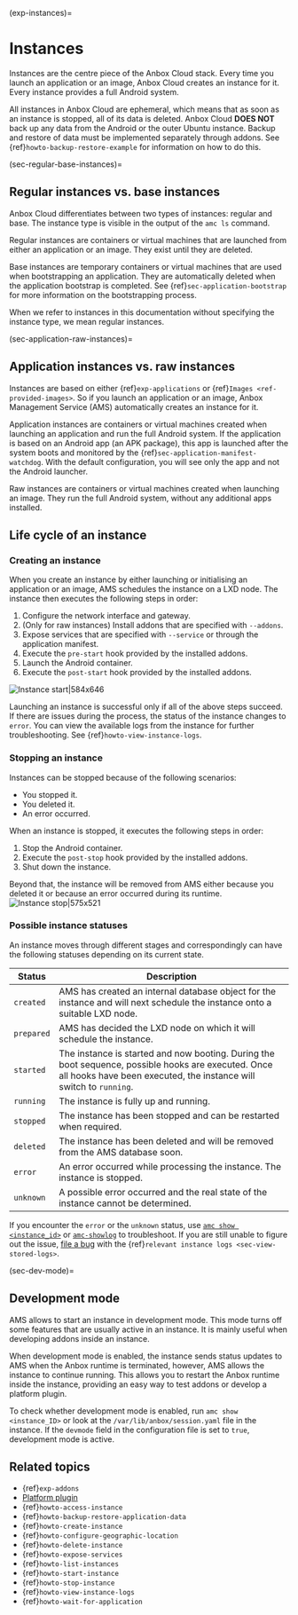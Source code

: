(exp-instances)=
# Instances

Instances are the centre piece of the Anbox Cloud stack. Every time you launch an application or an image, Anbox Cloud creates an instance for it. Every instance provides a full Android system.

All instances in Anbox Cloud are ephemeral, which means that as soon as an instance is stopped, all of its data is deleted. Anbox Cloud **DOES NOT** back up any data from the Android or the outer Ubuntu instance. Backup and restore of data must be implemented separately through addons. See {ref}`howto-backup-restore-example` for information on how to do this.

(sec-regular-base-instances)=
## Regular instances vs. base instances

Anbox Cloud differentiates between two types of instances: regular and base. The instance type is visible in the output of the `amc ls` command.

Regular instances are containers or virtual machines that are launched from either an application or an image. They exist until they are deleted.

Base instances are temporary containers or virtual machines that are used when bootstrapping an application. They are automatically deleted when the application bootstrap is completed. See {ref}`sec-application-bootstrap` for more information on the bootstrapping process.

When we refer to instances in this documentation without specifying the instance type, we mean regular instances.

(sec-application-raw-instances)=
## Application instances vs. raw instances

Instances are based on either {ref}`exp-applications` or {ref}`Images <ref-provided-images>`. So if you launch an application or an image, Anbox Management Service (AMS) automatically creates an instance for it.

Application instances are containers or virtual machines created when launching an application and run the full Android system. If the application is based on an Android app (an APK package), this app is launched after the system boots and monitored by the {ref}`sec-application-manifest-watchdog`. With the default configuration, you will see only the app and not the Android launcher.

Raw instances are containers or virtual machines created when launching an image. They run the full Android system, without any additional apps installed.

## Life cycle of an instance

### Creating an instance

When you create an instance by either launching or initialising an application or an image, AMS schedules the instance on a LXD node. The instance then executes the following steps in order:

1. Configure the network interface and gateway.
1. (Only for raw instances) Install addons that are specified with `--addons`.
1. Expose services that are specified with `--service` or through the application manifest.
1. Execute the `pre-start` hook provided by the installed addons.
1. Launch the Android container.
1. Execute the `post-start` hook provided by the installed addons.

![Instance start|584x646](https://assets.ubuntu.com/v1/45389cab-instance_start.png)

Launching an instance is successful only if all of the above steps succeed. If there are issues during the process, the status of the instance changes to `error`. You can view the available logs from the instance for further troubleshooting. See {ref}`howto-view-instance-logs`.

### Stopping an instance

Instances can be stopped because of the following scenarios:

- You stopped it.
- You deleted it.
- An error occurred.

When an instance is stopped, it executes the following steps in order:

1. Stop the Android container.
2. Execute the `post-stop` hook provided by the installed addons.
3. Shut down the instance.

Beyond that, the instance will be removed from AMS either because you deleted it or because an error occurred during its runtime.
![Instance stop|575x521](https://assets.ubuntu.com/v1/abb5becf-instance_stop.png)

### Possible instance statuses

An instance moves through different stages and correspondingly can have the following statuses depending on its current state.

| Status            |  Description |
|-------------------|--------------|
| `created`         | AMS has created an internal database object for the instance and will next schedule the instance onto a suitable LXD node. |
| `prepared`        | AMS has decided the LXD node on which it will schedule the instance. |
| `started`         | The instance is started and now booting. During the boot sequence, possible hooks are executed. Once all hooks have been executed, the instance will switch to `running`. |
| `running`         | The instance is fully up and running. |
| `stopped`         | The instance has been stopped and can be restarted when required.|
| `deleted`         | The instance has been deleted and will be removed from the AMS database soon. |
| `error`           | An error occurred while processing the instance. The instance is stopped. |
| `unknown`         | A possible error occurred and the real state of the instance cannot be determined. |

If you encounter the `error` or the `unknown` status, use [`amc show <instance_id>`](/reference/cmd-ref/amc-command-reference/show.md) or [`amc-showlog`](/reference/cmd-ref/amc-command-reference/show-log.md) to troubleshoot. If you are still unable to figure out the issue, [file a bug](https://bugs.launchpad.net/anbox-cloud) with the {ref}`relevant instance logs <sec-view-stored-logs>`.

(sec-dev-mode)=
## Development mode

AMS allows to start an instance in development mode. This mode turns off some features that are usually active in an instance. It is mainly useful when developing addons inside an instance.

When development mode is enabled, the instance sends status updates to AMS when the Anbox runtime is terminated, however, AMS allows the instance to continue running. This allows you to restart the Anbox runtime inside the instance, providing an easy way to test addons or develop a platform plugin.

To check whether development mode is enabled, run `amc show <instance_ID>` or look at the `/var/lib/anbox/session.yaml` file in the instance. If the `devmode` field in the configuration file is set to `true`, development mode is active.

## Related topics

* {ref}`exp-addons`
* [Platform plugin](https://canonical.github.io/anbox-cloud.github.com/latest/anbox-platform-sdk/)
* {ref}`howto-access-instance`
* {ref}`howto-backup-restore-application-data`
* {ref}`howto-create-instance`
* {ref}`howto-configure-geographic-location`
* {ref}`howto-delete-instance`
* {ref}`howto-expose-services`
* {ref}`howto-list-instances`
* {ref}`howto-start-instance`
* {ref}`howto-stop-instance`
* {ref}`howto-view-instance-logs`
* {ref}`howto-wait-for-application`
